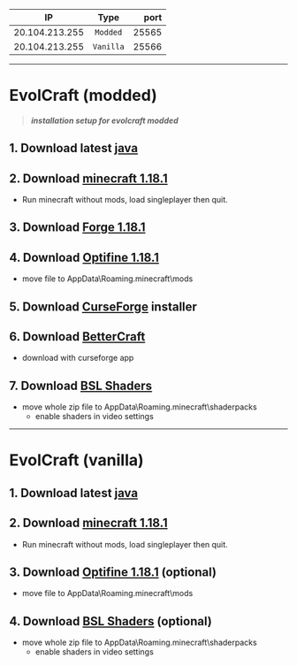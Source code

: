  

| IP             | Type          | port  |
| -------------  |:-------------:| -----:|
| 20.104.213.255 | `Modded`      | 25565 |
| 20.104.213.255 | `Vanilla`     | 25566 |

 
---

# EvolCraft (modded)
> ##### installation setup for evolcraft modded

## 1. Download latest [java](https://www.java.com/download/ie_manual.jsp)

## 2. Download [minecraft 1.18.1](https://www.minecraft.net/fr-fr/get-minecraft)
 - Run minecraft without mods, load singleplayer then quit.

## 3. Download [Forge 1.18.1](https://files.minecraftforge.net/net/minecraftforge/forge/)

## 4. Download [Optifine 1.18.1](https://optifine.net/downloads)
- move file to AppData\Roaming\.minecraft\mods

## 5. Download [CurseForge](https://download.curseforge.com/) installer

## 6. Download [BetterCraft](https://www.curseforge.com/minecraft/modpacks/better-minecraft-modpack-new)
- download with curseforge app

## 7. Download [BSL Shaders](https://resourcepack.net/bsl-shaders/)
   - move whole zip file to AppData\Roaming\.minecraft\shaderpacks
     - enable shaders in video settings
 
---

# EvolCraft (vanilla)
## 1. Download latest [java](https://www.java.com/download/ie_manual.jsp)

## 2. Download [minecraft 1.18.1](https://www.minecraft.net/fr-fr/get-minecraft)
 - Run minecraft without mods, load singleplayer then quit.

## 3. Download [Optifine 1.18.1](https://optifine.net/downloads) (optional)
- move file to AppData\Roaming\.minecraft\mods

## 4. Download [BSL Shaders](https://resourcepack.net/bsl-shaders/) (optional)
   - move whole zip file to AppData\Roaming\.minecraft\shaderpacks
     - enable shaders in video settings
